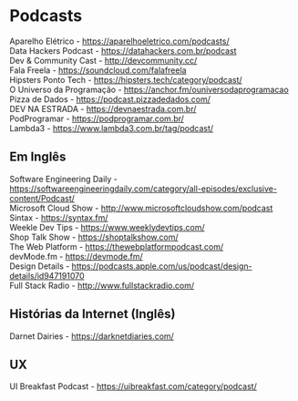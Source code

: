 # Podcasts


Aparelho Elétrico - https://aparelhoeletrico.com/podcasts/ <br>
Data Hackers Podcast -   https://datahackers.com.br/podcast <br>
Dev & Community Cast - http://devcommunity.cc/ <br>
Fala Freela - https://soundcloud.com/falafreela <br>
Hipsters Ponto Tech - https://hipsters.tech/category/podcast/ <br>
O Universo da Programação - https://anchor.fm/ouniversodaprogramacao <br>
Pizza de Dados - https://podcast.pizzadedados.com/ <br>
DEV NA ESTRADA - https://devnaestrada.com.br/ <br>
PodProgramar - https://podprogramar.com.br/ <br>
Lambda3 - https://www.lambda3.com.br/tag/podcast/ <br>

## Em Inglês
Software Engineering Daily - https://softwareengineeringdaily.com/category/all-episodes/exclusive-content/Podcast/ <br>
Microsoft Cloud Show - http://www.microsoftcloudshow.com/podcast <br>
Sintax - https://syntax.fm/ <br>
Weekle Dev Tips - https://www.weeklydevtips.com/ <br>
Shop Talk Show - https://shoptalkshow.com/ <br>
The Web Platform - https://thewebplatformpodcast.com/ <br>
devMode.fm - https://devmode.fm/ <br>
Design Details - https://podcasts.apple.com/us/podcast/design-details/id947191070 <br>
Full Stack Radio - http://www.fullstackradio.com/ <br>


## Histórias da Internet (Inglês)
Darnet Dairies - https://darknetdiaries.com/ <br>


## UX
UI Breakfast Podcast - https://uibreakfast.com/category/podcast/ <br>
